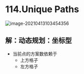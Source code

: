 # 114.Unique Paths

![image-20210413103454356](https://raw.githubusercontent.com/TWDH/Leetcode-From-Zero/pictures/img/image-20210413103454356.png)

## 解：动态规划：坐标型

* 当前点的方案数依赖于
  * 上方格子
  * 左方格子